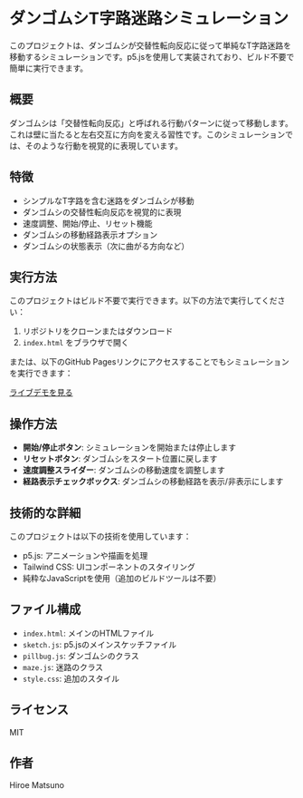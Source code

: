# ダンゴムシT字路迷路シミュレーション

このプロジェクトは、ダンゴムシが交替性転向反応に従って単純なT字路迷路を移動するシミュレーションです。p5.jsを使用して実装されており、ビルド不要で簡単に実行できます。

## 概要

ダンゴムシは「交替性転向反応」と呼ばれる行動パターンに従って移動します。これは壁に当たると左右交互に方向を変える習性です。このシミュレーションでは、そのような行動を視覚的に表現しています。

## 特徴

- シンプルなT字路を含む迷路をダンゴムシが移動
- ダンゴムシの交替性転向反応を視覚的に表現
- 速度調整、開始/停止、リセット機能
- ダンゴムシの移動経路表示オプション
- ダンゴムシの状態表示（次に曲がる方向など）

## 実行方法

このプロジェクトはビルド不要で実行できます。以下の方法で実行してください：

1. リポジトリをクローンまたはダウンロード
2. `index.html` をブラウザで開く

または、以下のGitHub Pagesリンクにアクセスすることでもシミュレーションを実行できます：

[ライブデモを見る](https://yourusername.github.io/pillbug-maze-simulation/)

## 操作方法

- **開始/停止ボタン**: シミュレーションを開始または停止します
- **リセットボタン**: ダンゴムシをスタート位置に戻します
- **速度調整スライダー**: ダンゴムシの移動速度を調整します
- **経路表示チェックボックス**: ダンゴムシの移動経路を表示/非表示にします

## 技術的な詳細

このプロジェクトは以下の技術を使用しています：

- p5.js: アニメーションや描画を処理
- Tailwind CSS: UIコンポーネントのスタイリング
- 純粋なJavaScriptを使用（追加のビルドツールは不要）

## ファイル構成

- `index.html`: メインのHTMLファイル
- `sketch.js`: p5.jsのメインスケッチファイル
- `pillbug.js`: ダンゴムシのクラス
- `maze.js`: 迷路のクラス
- `style.css`: 追加のスタイル

## ライセンス

MIT

## 作者

Hiroe Matsuno
